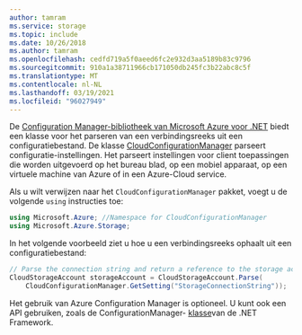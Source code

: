 ```yaml
---
author: tamram
ms.service: storage
ms.topic: include
ms.date: 10/26/2018
ms.author: tamram
ms.openlocfilehash: cedfd719a5f0aeed6fc2e932d3aa5189b83c9796
ms.sourcegitcommit: 910a1a38711966cb171050db245fc3b22abc8c5f
ms.translationtype: MT
ms.contentlocale: nl-NL
ms.lasthandoff: 03/19/2021
ms.locfileid: "96027949"
---
```

De [Configuration Manager-bibliotheek van Microsoft Azure voor .NET](https://www.nuget.org/packages/Microsoft.Azure.ConfigurationManager/) biedt een klasse voor het parseren van een verbindingsreeks uit een configuratiebestand. De klasse [CloudConfigurationManager](/previous-versions/azure/reference/mt634650(v=azure.100)) parseert configuratie-instellingen. Het parseert instellingen voor client toepassingen die worden uitgevoerd op het bureau blad, op een mobiel apparaat, op een virtuele machine van Azure of in een Azure-Cloud service.

Als u wilt verwijzen naar het `CloudConfigurationManager` pakket, voegt u de volgende `using` instructies toe:

```csharp
using Microsoft.Azure; //Namespace for CloudConfigurationManager
using Microsoft.Azure.Storage;
```

In het volgende voorbeeld ziet u hoe u een verbindingsreeks ophaalt uit een configuratiebestand:

```csharp
// Parse the connection string and return a reference to the storage account.
CloudStorageAccount storageAccount = CloudStorageAccount.Parse(
    CloudConfigurationManager.GetSetting("StorageConnectionString"));
```

Het gebruik van Azure Configuration Manager is optioneel. U kunt ook een API gebruiken, zoals de ConfigurationManager- [klasse](/dotnet/api/system.configuration.configurationmanager)van de .NET Framework.